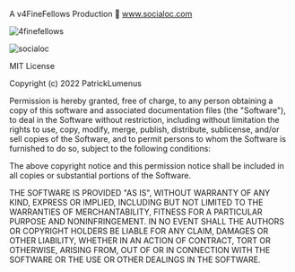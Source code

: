  A v4FineFellows Production 👑   www.socialoc.com
 
 ![4finefellows](https://user-images.githubusercontent.com/112205175/200152042-946435e8-0aaf-4465-b03b-544a1748b2ce.png)
 
 
 



![socialoc](https://user-images.githubusercontent.com/112205175/200152060-3c1a4622-5b72-4127-bb26-a5f9dae57d6e.png)


MIT License

Copyright (c) 2022 PatrickLumenus

Permission is hereby granted, free of charge, to any person obtaining a copy
of this software and associated documentation files (the "Software"), to deal
in the Software without restriction, including without limitation the rights
to use, copy, modify, merge, publish, distribute, sublicense, and/or sell
copies of the Software, and to permit persons to whom the Software is
furnished to do so, subject to the following conditions:

The above copyright notice and this permission notice shall be included in all
copies or substantial portions of the Software.

THE SOFTWARE IS PROVIDED "AS IS", WITHOUT WARRANTY OF ANY KIND, EXPRESS OR
IMPLIED, INCLUDING BUT NOT LIMITED TO THE WARRANTIES OF MERCHANTABILITY,
FITNESS FOR A PARTICULAR PURPOSE AND NONINFRINGEMENT. IN NO EVENT SHALL THE
AUTHORS OR COPYRIGHT HOLDERS BE LIABLE FOR ANY CLAIM, DAMAGES OR OTHER
LIABILITY, WHETHER IN AN ACTION OF CONTRACT, TORT OR OTHERWISE, ARISING FROM,
OUT OF OR IN CONNECTION WITH THE SOFTWARE OR THE USE OR OTHER DEALINGS IN THE
SOFTWARE.
